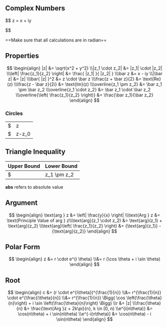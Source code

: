 ## Complex Numbers

$$
z = x + iy

$$

==Make sure that all calculations are in radian==

## Properties

$$
\begin{align}
|z| &= \sqrt{x^2 + y^2} \\|z_1 \cdot z_2| &= |z_1| \cdot |z_2| \\\left| \frac{z_1}{z_2} \right| &= \frac{ |z_1| }{ |z_2| } \\\bar z &= x - iy \\|\bar z| &= |z| \\\bar{ |z| }^2 &= z \cdot \bar z \\\frac{z + \bar z}{2} &= \text{Re}(z) \\\frac{z - \bar z}{2i} &= \text{Im}(z) \\\overline{z_1 \pm z_2} &= \bar z_1 \pm \bar z_2 \\\overline{z_1 \cdot z_2} &= \bar z_1 \cdot \bar z_2 \\\overline{\left( \frac{z_1}{z_2} \right)} &= \frac{\bar z_1}{\bar z_2}
\end{align}
$$

### Circles

|               |                                   |
| ------------- | --------------------------------- |
| $|z| = r$     | circle with radius $r$ @ $(0, 0)$ |
| $|z-z_0| = r$ | circle with radius $r$ @ $z_0$    |

## Triangle Inequality

| Upper Bound                         | Lower Bound                                    |
| ----------------------------------- | ---------------------------------------------- |
| $| z_1 \pm z_2 | \le |z_1| + |z_2|$ | $|z_1 \pm z_2 | \ge \text{abs}(|z_1| - |z_2|)$ |

**abs** refers to absolute value

## Argument

$$
\begin{align}
\text{arg } z &= \left| \frac{y}{x} \right| \\\text{Arg } z &= \text{Principle Value of arg } z\\\text{arg}(z_1 \cdot z_2) &= \text{arg}(z_1) + \text{arg}(z_2) \\\text{arg}\left( \frac{z_1}{z_2} \right) &= {\text{arg}(z_1)} - {\text{arg}(z_2)}
\end{align}
$$

## Polar Form

$$
\begin{align}
z
&= r \cdot e^{i \theta} \\&= r (\cos \theta + i \sin \theta)
\end{align}
$$

## Root

$$
\begin{align}
c
&= (r \cdot e^{i\theta})^{\frac{1}{n}} \\&= r^{\frac{1}{n}} \cdot e^{\frac{i\theta}{n}} \\&= r^{\frac{1}{n}} \Bigg(
	\cos \left(\frac{\theta}{n}\right) + i \sin \left(\frac{\theta}{n}\right)
\Bigg) \\r &= |z| \\\frac{\theta}{n} &= \frac{\text{Arg }z + 2k\pi}{n}, k \in [0, n) \\e^{i(n\theta)} &= \cos(n\theta) + i \sin(n\theta) \\e^{-i(n\theta)} &= \cos(n\theta) - i \sin(n\theta)
\end{align}
$$
